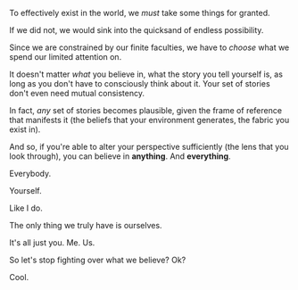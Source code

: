 To effectively exist in the world, we _must_ take some things for granted.

If we did not, we would sink into the quicksand of endless possibility.

Since we are constrained by our finite faculties, we have to _choose_ what we spend our limited attention on.

It doesn't matter _what_ you believe in, what the story you tell yourself is, as long as you don't have to consciously
think about it. Your set of stories don't even need mutual consistency.

In fact, _any_ set of stories becomes plausible, given the frame of reference that manifests it (the beliefs that your
environment generates, the fabric you exist in).

And so, if you're able to alter your perspective sufficiently (the lens that you look through), you can believe in
**anything**. And **everything**.

Everybody.

Yourself.

Like I do.

The only thing we truly have is ourselves.

It's all just you. Me. Us.

So let's stop fighting over what we believe? Ok?

Cool.

